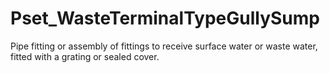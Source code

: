 # Pset_WasteTerminalTypeGullySump

Pipe fitting or assembly of fittings to receive surface water or waste water, fitted with a grating or sealed cover.
